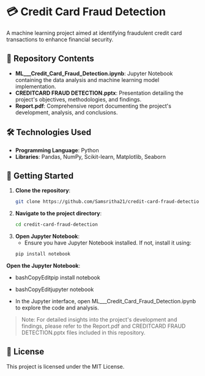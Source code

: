 # 💳 Credit Card Fraud Detection

A machine learning project aimed at identifying fraudulent credit card transactions to enhance financial security.

## 📂 Repository Contents

- **ML___Credit_Card_Fraud_Detection.ipynb**: Jupyter Notebook containing the data analysis and machine learning model implementation.
- **CREDITCARD FRAUD DETECTION.pptx**: Presentation detailing the project's objectives, methodologies, and findings.
- **Report.pdf**: Comprehensive report documenting the project's development, analysis, and conclusions.

## 🛠️ Technologies Used

- **Programming Language**: Python
- **Libraries**: Pandas, NumPy, Scikit-learn, Matplotlib, Seaborn

## 🚀 Getting Started

1. **Clone the repository**:
   ```bash
   git clone https://github.com/Samsritha21/credit-card-fraud-detection.git
2. **Navigate to the project directory**:
   ```bash
   cd credit-card-fraud-detection
3. **Open Jupyter Notebook**:
   - Ensure you have Jupyter Notebook installed. If not, install it using:
   ```bash
   pip install notebook
  **Open the Jupyter Notebook**:

*   bashCopyEditpip install notebook
    
*   bashCopyEditjupyter notebook
    
*   In the Jupyter interface, open ML\_\_\_Credit\_Card\_Fraud\_Detection.ipynb to explore the code and analysis.
  > Note: For detailed insights into the project's development and findings, please refer to the Report.pdf and CREDITCARD FRAUD DETECTION.pptx files included in this repository.
## 📄 License
This project is licensed under the MIT License.
